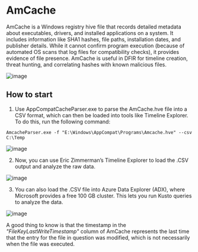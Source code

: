 # AmCache

AmCache is a Windows registry hive file that records detailed metadata about executables, drivers, and installed applications on a system. It includes information like SHA1 hashes, file paths, installation dates, and publisher details. While it cannot confirm program execution (because of automated OS scans that log files for compatibility checks), it provides evidence of file presence. AmCache is useful in DFIR for timeline creation, threat hunting, and correlating hashes with known malicious files.

![image](https://github.com/user-attachments/assets/28004575-8850-4000-ae4d-5c2f44a6bd4a)

## How to start

1. Use AppCompatCacheParser.exe to parse the AmCache.hve file into a CSV format, which can then be loaded into tools like Timeline Explorer. To do this, run the following command:

```
AmcacheParser.exe -f "E:\Windows\AppCompat\Programs\Amcache.hve" --csv C:\Temp
```

![image](https://github.com/user-attachments/assets/a64856f0-5edb-480a-84bc-6dda61e4b252)

2. Now, you can use Eric Zimmerman’s Timeline Explorer to load the .CSV output and analyze the raw data.

![image](https://github.com/user-attachments/assets/b3df5b67-636a-4297-b7e3-0be1b6a1fff1)

3. You can also load the .CSV file into Azure Data Explorer (ADX), where Microsoft provides a free 100 GB cluster. This lets you run Kusto queries to analyze the data.

![image](https://github.com/user-attachments/assets/beb252aa-98d3-43e8-9c18-5b4aa9eee380)

A good thing to know is that the timestamp in the *"FileKeyLastWriteTimestamp"* column of AmCache represents the last time that the entry for the file in question was modified, which is not necessarily when the file was executed.
